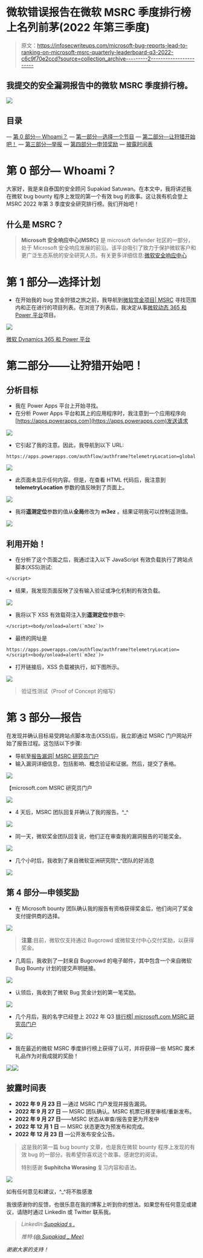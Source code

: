 # 微软错误报告在微软 MSRC 季度排行榜上名列前茅(2022 年第三季度)

> 原文：<https://infosecwriteups.com/microsoft-bug-reports-lead-to-ranking-on-microsoft-msrc-quarterly-leaderboard-q3-2022-c6c9f70e2ccd?source=collection_archive---------2----------------------->

## 我提交的安全漏洞报告中的微软 MSRC 季度排行榜。

![](img/3b969416383f0b21da9aaff00ec439b4.png)

## 目录

— [第 0 部分— Whoami？](#c401)
— [第一部分—选择一个节目](#920d)
— [第二部分—让狩猎开始吧！](#af29)
— [第三部分—举报](#dc93)
— [第四部分—申领奖励](#ae49)
— [披露时间表](#8792)

# 第 0 部分— Whoami？

大家好，我是来自泰国的安全顾问 Supakiad Satuwan。在本文中，我将讲述我在微软 bug bounty 程序上发现的第一个有效 bug 的故事。这让我有机会登上 MSRC 2022 年第 3 季度安全研究排行榜。我们开始吧！

## 什么是 MSRC？

> **Microsoft 安全响应中心(MSRC)** 是 microsoft defender 社区的一部分，处于 Microsoft 安全响应发展的前沿。该平台吸引了致力于保护微软客户和更广泛生态系统的安全研究人员。有关更多详细信息:[微软安全响应中心](https://msrc.microsoft.com/)

# 第 1 部分—选择计划

*   在开始我的 bug 赏金狩猎之旅之前，我导航到[微软赏金项目| MSRC](https://www.microsoft.com/en-us/msrc/bounty) 寻找范围内和正在进行的项目列表。在浏览了列表后，我决定从事[微软动态 365 和 Power 平台](https://www.microsoft.com/en-us/msrc/bounty-dynamics?rtc=1)项目。

![](img/a0e59ac91c20a8ea10adc37b6416dd68.png)

[微软 Dynamics 365 和 Power 平台](https://www.microsoft.com/en-us/msrc/bounty-dynamics?rtc=1)

# 第二部分——让狩猎开始吧！

## 分析目标

*   我在 Power Apps 平台上开始寻找。
*   在分析 Power Apps 平台和其上的应用程序时，我注意到一个应用程序向[https://apps.powerapps.com](https://apps.powerapps.com)发送请求

![](img/458855d3522668c8f04d93fc16af6346.png)

*   它引起了我的注意。因此，我导航到以下 URL:

```
https://apps.powerapps.com/authflow/authframe?telemetryLocation=global
```

![](img/363a538d5b9eeb0f8d266199ae0abff7.png)

*   此页面未显示任何内容。但是，在查看 HTML 代码后，我注意到 **telemetryLocation** 参数的值反映到了页面上。

![](img/a85dca7f1576a408b2aedaa6db97b0be.png)

*   我将**遥测定位**参数的值从**全局**修改为 **m3ez** 。结果证明我可以控制遥测值。

![](img/2772af08fea17e6201cd97c03347b3e6.png)

## 利用开始！

*   在分析了这个页面之后，我通过注入以下 JavaScript 有效负载执行了跨站点脚本(XSS)测试:

```
</script>
```

*   结果，我发现页面反映了没有输入验证或净化机制的有效负载。

![](img/3edec1db237fc102d728a8570ac5b03a.png)

*   我将以下 XSS 有效载荷注入到**遥测定位**参数中:

```
</script><body/onload=alert(`m3ez`)>
```

*   最终的网址是

```
https://apps.powerapps.com/authflow/authframe?telemetryLocation=</script><body/onload=alert(`m3ez`)>
```

*   打开链接后，XSS 负载被执行，如下图所示。

![](img/db61970834c31427e0b6c44b43a940a4.png)

> 验证性测试（Proof of Concept 的缩写）

# 第 3 部分—报告

在发现并确认目标易受跨站点脚本攻击(XSS)后，我立即通过 MSRC 门户网站开始了报告过程。这包括以下步骤:

*   导航至[报告漏洞| MSRC 研究员门户](https://msrc.microsoft.com/report/vulnerability/new)
*   输入漏洞详细信息，包括影响、概念验证和证据。然后，提交了表格。

![](img/4cb1c63a9252f68beedc4151cdc810e5.png)

【microsoft.com MSRC 研究员门户

![](img/3faef968fd2d8e839e8880549d2f467c.png)

*   4 天后，MSRC 团队回复并确认了我的报告。^_^

![](img/a64a980a80305ae154236b3bff0f36dd.png)

*   同一天，微软奖金团队回复说，他们正在审查我的漏洞报告的可能奖金。

![](img/d7f58000f8e5b5f9e4784126ed2c9c87.png)

*   几个小时后，我收到了来自微软亚洲研究院^_^团队的好消息

![](img/32d489814c4b77dd11226cc3c61015c8.png)

## 第 4 部分—申领奖励

*   在 Microsoft bounty 团队确认我的报告有资格获得奖金后，他们询问了奖金支付提供商的选择。

![](img/05824c15256b5c78a11b24538b519e6e.png)

> **注意**:目前，微软仅支持通过 Bugcrowd 或微软支付中心交付奖励，以获得奖金。

*   几周后，我收到了一封来自 Bugcrowd 的电子邮件，其中包含一个来自微软 Bug Bounty 计划的提交声明链接。

![](img/7081e1bbfcd4a8c91813d2f779a67e20.png)

*   认领后，我收到了微软 Bug 赏金计划的第一笔奖励。

![](img/4bd29e1177aafcc160724d8a9fe9dca7.png)

*   几个月后，我的名字已经登上 2022 年 Q3 [排行榜| microsoft.com MSRC 研究员门户](https://msrc.microsoft.com/leaderboard)

![](img/62938c6eb7d2bc2067ff1c56af49687f.png)

*   我在最近的微软 MSRC 季度排行榜上获得了认可，并将获得一些 MSRC 魔术礼品作为对我成就的奖励！

![](img/c9cd974dd59ac45b96834d613d360850.png)![](img/71b5a8f19ea42a4b14a89195ef665f13.png)

## 披露时间表

*   **2022 年 9 月 23 日** —通过 MSRC 门户发现并报告漏洞。
*   **2022 年 9 月 27 日** — MSRC 团队确认。MSRC 机票已移至审核/重新发布。
*   **2022 年 9 月 27 日**——MSRC 状态从审查/报告变更为开发中
*   **2022 年 12 月 1 日** — MSRC 状态更改为预发布和完成。
*   **2022 年 12 月 23 日** —公开发布安全公告。

> 这是我的第一篇 bug bounty 文章，也是我在微软 bounty 程序上发现的有效 bug 的一部分。我希望你喜欢这个故事。感谢您的阅读。
> 
> 特别感谢 **Suphitcha Worasing** 复习内容和语法。

![](img/53c9e94db2ec6451f1c221448e57ca07.png)

如有任何意见和建议，^_^将不胜感激

我很感谢你的反馈，也很乐意在我的博客上听到你的想法。如果您有任何意见或建议，请随时通过 LinkedIn 或 Twitter 联系我。

> *LinkedIn:*[*Supakiad s .*](https://www.linkedin.com/in/supakiad-satuwan/)
> 
> *推特:*[*(@ Supakiad _ Mee)*](https://twitter.com/Supakiad_Mee)

*谢谢大家的支持！*